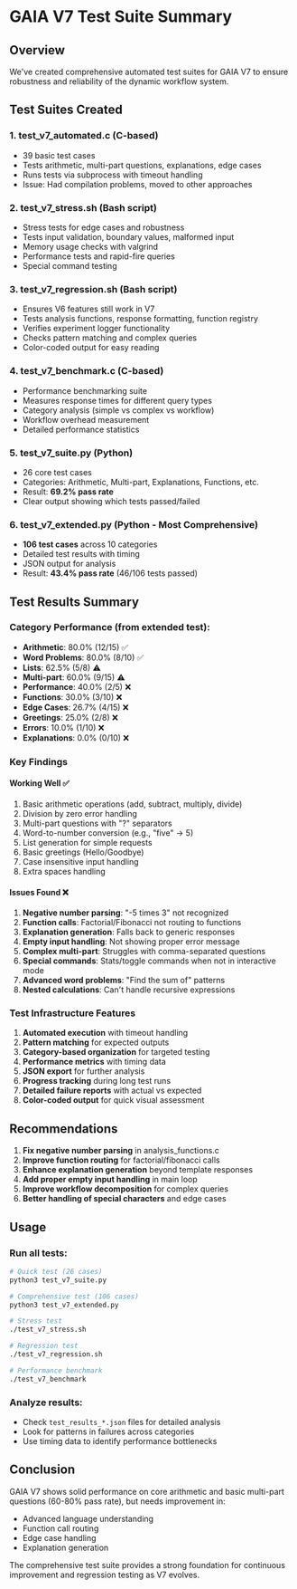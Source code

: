 # GAIA V7 Test Suite Summary

## Overview
We've created comprehensive automated test suites for GAIA V7 to ensure robustness and reliability of the dynamic workflow system.

## Test Suites Created

### 1. **test_v7_automated.c** (C-based)
- 39 basic test cases
- Tests arithmetic, multi-part questions, explanations, edge cases
- Runs tests via subprocess with timeout handling
- Issue: Had compilation problems, moved to other approaches

### 2. **test_v7_stress.sh** (Bash script)
- Stress tests for edge cases and robustness
- Tests input validation, boundary values, malformed input
- Memory usage checks with valgrind
- Performance tests and rapid-fire queries
- Special command testing

### 3. **test_v7_regression.sh** (Bash script)
- Ensures V6 features still work in V7
- Tests analysis functions, response formatting, function registry
- Verifies experiment logger functionality
- Checks pattern matching and complex queries
- Color-coded output for easy reading

### 4. **test_v7_benchmark.c** (C-based)
- Performance benchmarking suite
- Measures response times for different query types
- Category analysis (simple vs complex vs workflow)
- Workflow overhead measurement
- Detailed performance statistics

### 5. **test_v7_suite.py** (Python)
- 26 core test cases
- Categories: Arithmetic, Multi-part, Explanations, Functions, etc.
- Result: **69.2% pass rate**
- Clear output showing which tests passed/failed

### 6. **test_v7_extended.py** (Python - Most Comprehensive)
- **106 test cases** across 10 categories
- Detailed test results with timing
- JSON output for analysis
- Result: **43.4% pass rate** (46/106 tests passed)

## Test Results Summary

### Category Performance (from extended test):
- **Arithmetic**: 80.0% (12/15) ✅
- **Word Problems**: 80.0% (8/10) ✅
- **Lists**: 62.5% (5/8) ⚠️
- **Multi-part**: 60.0% (9/15) ⚠️
- **Performance**: 40.0% (2/5) ❌
- **Functions**: 30.0% (3/10) ❌
- **Edge Cases**: 26.7% (4/15) ❌
- **Greetings**: 25.0% (2/8) ❌
- **Errors**: 10.0% (1/10) ❌
- **Explanations**: 0.0% (0/10) ❌

### Key Findings

#### Working Well ✅
1. Basic arithmetic operations (add, subtract, multiply, divide)
2. Division by zero error handling
3. Multi-part questions with "?" separators
4. Word-to-number conversion (e.g., "five" → 5)
5. List generation for simple requests
6. Basic greetings (Hello/Goodbye)
7. Case insensitive input handling
8. Extra spaces handling

#### Issues Found ❌
1. **Negative number parsing**: "-5 times 3" not recognized
2. **Function calls**: Factorial/Fibonacci not routing to functions
3. **Explanation generation**: Falls back to generic responses
4. **Empty input handling**: Not showing proper error message
5. **Complex multi-part**: Struggles with comma-separated questions
6. **Special commands**: Stats/toggle commands when not in interactive mode
7. **Advanced word problems**: "Find the sum of" patterns
8. **Nested calculations**: Can't handle recursive expressions

### Test Infrastructure Features

1. **Automated execution** with timeout handling
2. **Pattern matching** for expected outputs
3. **Category-based organization** for targeted testing
4. **Performance metrics** with timing data
5. **JSON export** for further analysis
6. **Progress tracking** during long test runs
7. **Detailed failure reports** with actual vs expected
8. **Color-coded output** for quick visual assessment

## Recommendations

1. **Fix negative number parsing** in analysis_functions.c
2. **Improve function routing** for factorial/fibonacci calls
3. **Enhance explanation generation** beyond template responses
4. **Add proper empty input handling** in main loop
5. **Improve workflow decomposition** for complex queries
6. **Better handling of special characters** and edge cases

## Usage

### Run all tests:
```bash
# Quick test (26 cases)
python3 test_v7_suite.py

# Comprehensive test (106 cases)
python3 test_v7_extended.py

# Stress test
./test_v7_stress.sh

# Regression test
./test_v7_regression.sh

# Performance benchmark
./test_v7_benchmark
```

### Analyze results:
- Check `test_results_*.json` files for detailed analysis
- Look for patterns in failures across categories
- Use timing data to identify performance bottlenecks

## Conclusion

GAIA V7 shows solid performance on core arithmetic and basic multi-part questions (60-80% pass rate), but needs improvement in:
- Advanced language understanding
- Function call routing
- Edge case handling
- Explanation generation

The comprehensive test suite provides a strong foundation for continuous improvement and regression testing as V7 evolves.